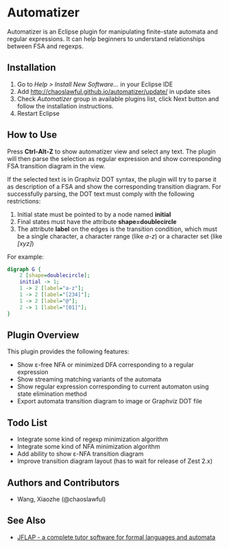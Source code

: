 Automatizer
===========

Automatizer is an Eclipse plugin for manipulating finite-state automata and
regular expressions. It can help beginners to understand relationships between
FSA and regexps.

Installation
------------

1. Go to *Help > Install New Software...* in your Eclipse IDE
1. Add http://chaoslawful.github.io/automatizer/update/ in update sites
1. Check *Automatizer* group in available plugins list, click Next button and
   follow the installation instructions.
1. Restart Eclipse

How to Use
----------

Press **Ctrl-Alt-Z** to show automatizer view and select any text. The plugin
will then parse the selection as regular expression and show corresponding FSA
transition diagram in the view.

If the selected text is in Graphviz DOT syntax, the plugin will try to parse it
as description of a FSA and show the corresponding transition diagram. For
successfully parsing, the DOT text must comply with the following restrictions:

1. Initial state must be pointed to by a node named **initial**
1. Final states must have the attribute **shape=doublecircle**
1. The attribute **label** on the edges is the transition condition, which must
   be a single character, a character range (like *a-z*) or a character set
(like *[xyz]*)

For example:

```dot
digraph G {
	2 [shape=doublecircle];
	initial -> 1;
	1 -> 2 [label="a-z"];
	1 -> 2 [label="[234]"];
	1 -> 2 [label="@"];
	2 -> 1 [label="[01]"];
}
```

Plugin Overview
---------------

This plugin provides the following features:

* Show ε-free NFA or minimized DFA corresponding to a regular expression
* Show streaming matching variants of the automata
* Show regular expression corresponding to current automaton using state elimination method
* Export automata transition diagram to image or Graphviz DOT file

Todo List
---------

* Integrate some kind of regexp minimization algorithm
* Integrate some kind of NFA minimization algorithm
* Add ability to show ε-NFA transition diagram
* Improve transition diagram layout (has to wait for release of Zest 2.x)

Authors and Contributors
------------------------

* Wang, Xiaozhe (@chaoslawful)

See Also
--------

* [JFLAP - a complete tutor software for formal languages and automata](http://www.jflap.org)

